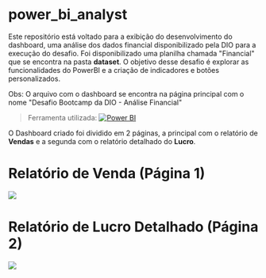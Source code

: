 # power_bi_analyst

Este repositório está voltado para a exibição do desenvolvimento do dashboard, uma análise dos dados financial disponibilizado pela DIO para a execução do desafio. Foi disponibilizado uma planilha chamada "Financial" que se encontra na pasta **dataset**. O objetivo desse desafio é explorar as funcionalidades do PowerBI e a criação de indicadores e botões personalizados.

Obs: O arquivo com o dashboard se encontra na página principal com o nome "Desafio Bootcamp da DIO - Análise Financial"

> Ferramenta utilizada: [![Power BI](https://img.shields.io/badge/Power_BI-F2C811.svg?style=for-the-badge&logo=power-bi&logoColor=black)](https://powerbi.microsoft.com/)

O Dashboard criado foi dividido em 2 páginas, a principal com o relatório de **Vendas** e a segunda com o relatório detalhado do **Lucro**.

# Relatório de Venda (Página 1)

![](https://github.com/mariaefoliveira/power_bi_analyst-desafio-DIO-Financial/blob/main/Images/P%C3%A1gina1.png?raw=true)

# Relatório de Lucro Detalhado (Página 2)

![](https://github.com/mariaefoliveira/power_bi_analyst-desafio-DIO-Financial/blob/main/Images/P%C3%A1gina2.png?raw=true)
